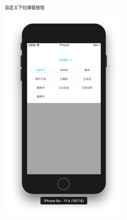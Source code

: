 自定义下拉弹窗按钮




<img src="https://github.com/DDCry/DDDropDownMenuView/blob/master/DDDropDownMenuView/屏幕快照%202018-09-13%20下午5.27.41.png" width="375" />

